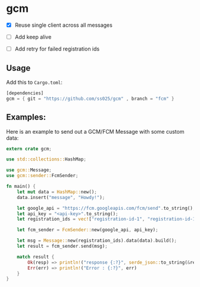 gcm
===

- [x] Reuse single client across all messages
- [ ] Add keep alive
- [ ] Add retry for failed registration ids



## Usage

Add this to `Cargo.toml`:

```rust
[dependencies]
gcm = { git = "https://github.com/ss025/gcm" , branch = "fcm" }
```

## Examples:
 
Here is an example to send out a GCM/FCM Message with some custom data:
 
```rust
extern crate gcm;

use std::collections::HashMap;

use gcm::Message;
use gcm::sender::FcmSender;

fn main() {
    let mut data = HashMap::new();
    data.insert("message", "Howdy!");

    let google_api = "https://fcm.googleapis.com/fcm/send".to_string();
    let api_key = "<api-key>".to_string();
    let registration_ids = vec!["registration-id-1", "registration-id-1"];

    let fcm_sender = FcmSender::new(google_api, api_key);

    let msg = Message::new(registration_ids).data(data).build();
    let result = fcm_sender.send(msg);

    match result {
        Ok(resp) => println!("response {:?}", serde_json::to_string(&resp)),
        Err(err) => println!("Error : {:?}", err)
    }
}
```

